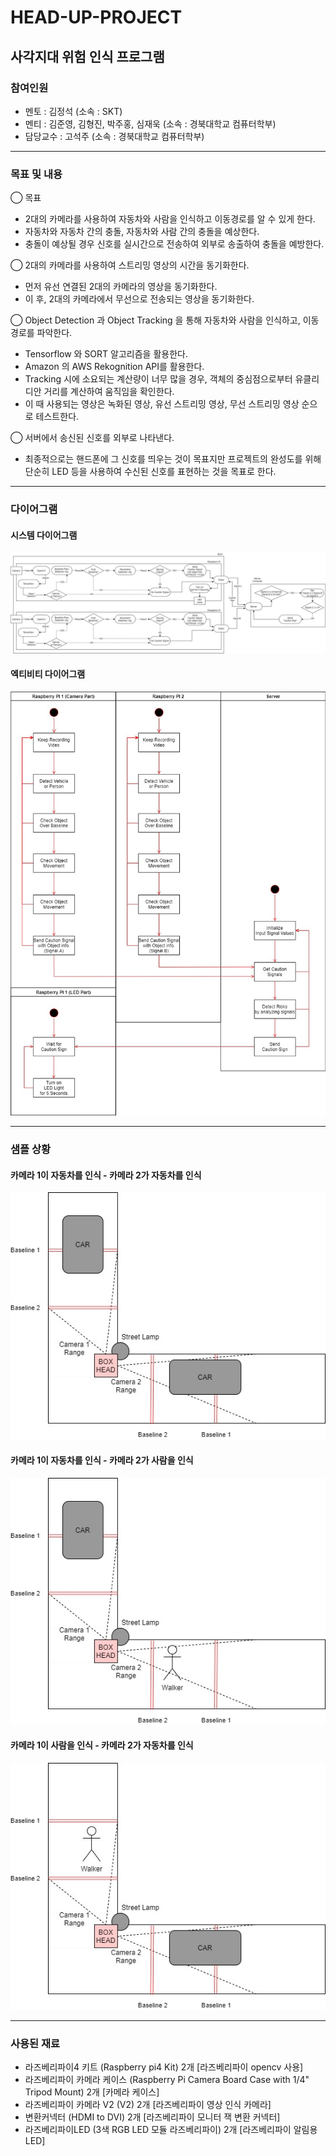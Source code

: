 # HEAD-UP-PROJECT
## 사각지대 위험 인식 프로그램
### 참여인원
- 멘토 : 김정석 (소속 : SKT)   
- 멘티 : 김준영, 김형진, 박주홍, 심재욱 (소속 : 경북대학교 컴퓨터학부)   
- 담당교수 : 고석주 (소속 : 경북대학교 컴퓨터학부)

---

### 목표 및 내용
◯ 목표
- 2대의 카메라를 사용하여 자동차와 사람을 인식하고 이동경로를 알 수 있게 한다. 
- 자동차와 자동차 간의 충돌, 자동차와 사람 간의 충돌을 예상한다.
- 충돌이 예상될 경우 신호를 실시간으로 전송하여 외부로 송출하여 충돌을 예방한다.

◯ 2대의 카메라를 사용하여 스트리밍 영상의 시간을 동기화한다.
- 먼저 유선 연결된 2대의 카메라의 영상을 동기화한다.
- 이 후, 2대의 카메라에서 무선으로 전송되는 영상을 동기화한다.

◯ Object Detection 과 Object Tracking 을 통해 자동차와 사람을 인식하고, 이동경로를 파악한다.
- Tensorflow 와 SORT 알고리즘을 활용한다.
- Amazon 의 AWS Rekognition API를 활용한다.
- Tracking 시에 소요되는 계산량이 너무 많을 경우, 객체의 중심점으로부터 유클리디안 거리를 계산하여 움직임을 확인한다.
- 이 때 사용되는 영상은 녹화된 영상, 유선 스트리밍 영상, 무선 스트리밍 영상 순으로 테스트한다.

◯ 서버에서 송신된 신호를 외부로 나타낸다.
- 최종적으로는 핸드폰에 그 신호를 띄우는 것이 목표지만 프로젝트의 완성도를 위해 단순히 LED 등을 사용하여 수신된 신호를 표현하는 것을 목표로 한다.

---
### 다이어그램

#### 시스템 다이어그램
<img src="/문서자료/보고서/XML 자료/BOX_HEAD_01.jpg"></img>

#### 엑티비티 다이어그램
<img src="/문서자료/보고서/XML 자료/BOX_HEAD_ACTIVITY_DIAGRAM.jpg"></img>

---
### 샘플 상황

#### 카메라 1이 자동차를 인식 - 카메라 2가 자동차를 인식
<img src="/문서자료/보고서/XML 자료/SITUATION_CAR_CAR.jpg"></img>

#### 카메라 1이 자동차를 인식 - 카메라 2가 사람을 인식
<img src="/문서자료/보고서/XML 자료/SITUATION_CAR_PERSON.jpg"></img>

#### 카메라 1이 사람을 인식 - 카메라 2가 자동차를 인식
<img src="/문서자료/보고서/XML 자료/SITUATION_PERSON_CAR.jpg"></img>


---

### 사용된 재료
- 라즈베리파이4 키트 (Raspberry pi4 Kit) 2개
[라즈베리파이 opencv 사용]
- 라즈베리파이 카메라 케이스 (Raspberry Pi Camera Board Case with 1/4" Tripod Mount) 2개
[카메라 케이스]
- 라즈베리파이 카메라 V2 (V2) 2개
[라즈베리파이 영상 인식 카메라]
- 변환커넥터 (HDMI to DVI) 2개 
[라즈베리파이 모니터 잭 변환 커넥터]
- 라즈베리파이LED (3색 RGB LED 모듈 라즈베리파이) 2개
[라즈베리파이 알림용 LED]


